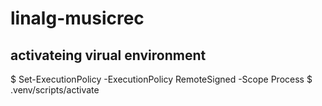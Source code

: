 # linalg-musicrec

## activateing virual environment
$ Set-ExecutionPolicy -ExecutionPolicy RemoteSigned -Scope Process
$ .venv/scripts/activate
